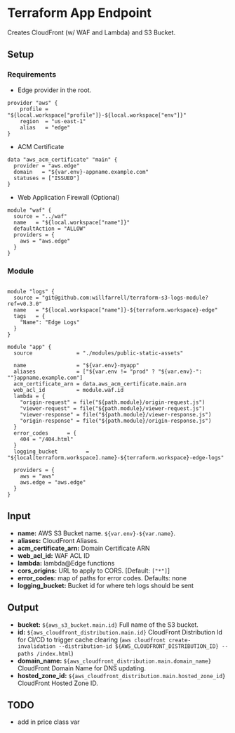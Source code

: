 # Terraform App Endpoint
Creates CloudFront (w/ WAF and Lambda) and S3 Bucket.

## Setup
### Requirements

- Edge provider in the root.

```hcl-terraform
provider "aws" {
    profile = "${local.workspace["profile"]}-${local.workspace["env"]}"
    region  = "us-east-1"
    alias   = "edge"
}

```

-  ACM Certificate

```hcl-terraform
data "aws_acm_certificate" "main" {
  provider = "aws.edge"
  domain   = "${var.env}-appname.example.com"
  statuses = ["ISSUED"]
}
```

- Web Application Firewall (Optional)

```hcl-terraform
module "waf" {
  source = "../waf"
  name   = "${local.workspace["name"]}"
  defaultAction = "ALLOW"
  providers = {
    aws = "aws.edge"
  }
}
```

### Module
```hcl-terraform

module "logs" {
  source = "git@github.com:willfarrell/terraform-s3-logs-module?ref=v0.3.0"
  name   = "${local.workspace["name"]}-${terraform.workspace}-edge"
  tags   = {
    "Name": "Edge Logs"
  }
}

module "app" {
  source              = "./modules/public-static-assets"

  name                = "${var.env}-myapp"
  aliases             = ["${var.env != "prod" ? "${var.env}-": ""}appname.example.com"]
  acm_certificate_arn = data.aws_acm_certificate.main.arn
  web_acl_id          = module.waf.id
  lambda = {
    "origin-request" = file("${path.module}/origin-request.js")
    "viewer-request" = file("${path.module}/viewer-request.js")
    "viewer-response" = file("${path.module}/viewer-response.js")
    "origin-response" = file("${path.module}/origin-response.js")
  }
  error_codes      = { 
    404 = "/404.html"
  }
  logging_bucket         = "${local[terraform.workspace].name}-${terraform.workspace}-edge-logs"
  
  providers = {
    aws = "aws"
    aws.edge = "aws.edge"
  }
}
```

## Input
- **name:** AWS S3 Bucket name. `${var.env}-${var.name}`.
- **aliases:** CloudFront Aliases.
- **acm_certificate_arn:** Domain Certificate ARN
- **web_acl_id:** WAF ACL ID
- **lambda:** lambda@Edge functions
- **cors_origins:** URL to apply to CORS. [Default: `["*"]`]
- **error_codes:** map of paths for error codes. Defaults: none
- **logging_bucket:** Bucket id for where teh logs should be sent

## Output
- **bucket:** `${aws_s3_bucket.main.id}` Full name of the S3 bucket.
- **id:** `${aws_cloudfront_distribution.main.id}` CloudFront Distribution Id for CI/CD to trigger cache clearing (`aws cloudfront create-invalidation --distribution-id ${AWS_CLOUDFRONT_DISTRIBUTION_ID} --paths /index.html`)
- **domain_name:** `${aws_cloudfront_distribution.main.domain_name}` CloudFront Domain Name for DNS updating.
- **hosted_zone_id:** `${aws_cloudfront_distribution.main.hosted_zone_id}` CloudFront Hosted Zone ID.

## TODO
- add in price class var
